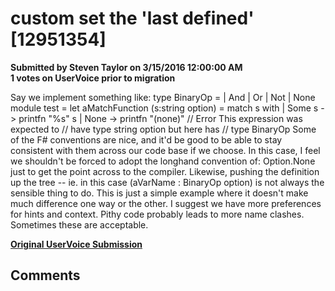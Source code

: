 # custom set the 'last defined' [12951354] #

**Submitted by Steven Taylor on 3/15/2016 12:00:00 AM**  
**1 votes on UserVoice prior to migration**  

Say we implement something like:
type BinaryOp =
| And
| Or
| Not
| None
module test =
let aMatchFunction (s:string option) = match s with
| Some s -> printfn "%s" s
| None -> printfn "(none)"
// Error This expression was expected to
// have type string option but here has
// type BinaryOp
Some of the F# conventions are nice, and it'd be good to be able to stay consistent with them across our code base if we choose. In this case, I feel we shouldn't be forced to adopt the longhand convention of:
Option<string>.None just to get the point across to the compiler. Likewise, pushing the definition up the tree -- ie. in this case (aVarName : BinaryOp option) is not always the sensible thing to do.
This is just a simple example where it doesn't make much difference one way or the other. I suggest we have more preferences for hints and context. Pithy code probably leads to more name clashes. Sometimes these are acceptable.



**[Original UserVoice Submission](https://fslang.uservoice.com/forums/245727-f-language/suggestions/12951354)**


## Comments ##

